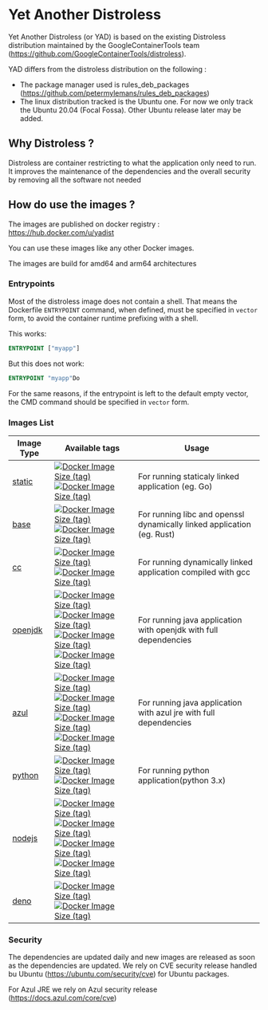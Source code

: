 # Yet Another Distroless

Yet Another Distroless (or YAD) is based on the existing Distroless distribution  maintained by the GoogleContainerTools team (https://github.com/GoogleContainerTools/distroless).

YAD differs from the distroless distribution on the following :

- The package manager used is rules_deb_packages (https://github.com/petermylemans/rules_deb_packages)
- The linux distribution tracked is the Ubuntu one. For now we only track the Ubuntu 20.04 (Focal Fossa). Other Ubuntu release later may be added.

## Why Distroless ?

Distroless are container restricting to what the application only need to run. It improves the maintenance of the dependencies and the overall security by removing all the software not needed

## How do use the images ?

The images are published on docker registry : https://hub.docker.com/u/yadist

You can use these images like any other Docker images.

The images are build for amd64 and arm64 architectures

### Entrypoints

Most of the distroless image does not contain a shell. That means the Dockerfile `ENTRYPOINT` command, when defined, must be specified in `vector` form, to avoid the container runtime prefixing with a shell.

This works:

```dockerfile
ENTRYPOINT ["myapp"]
```

But this does not work:

```dockerfile
ENTRYPOINT "myapp"Do
```

For the same reasons, if the entrypoint is left to the default empty vector, the CMD command should be specified in `vector` form.

### Images List

| Image Type                       | Available tags                                               | Usage                                                        |
| -------------------------------- | ------------------------------------------------------------ | ------------------------------------------------------------ |
| [static](image/static/README.md) | [![Docker Image Size (tag)](https://img.shields.io/docker/image-size/yadist/static/latest?label=latest&logo=docker)](https://hub.docker.com/r/yadist/static/)<br />[![Docker Image Size (tag)](https://img.shields.io/docker/image-size/yadist/static/debug?color=red&label=debug&logo=docker&logoColor=red)](https://hub.docker.com/r/yadist/static/) | For running staticaly linked application (eg. Go)            |
| [base](image/base/README.md)     | [![Docker Image Size (tag)](https://img.shields.io/docker/image-size/yadist/base/latest?label=latest&logo=docker)](https://hub.docker.com/r/yadist/base/)<br />[![Docker Image Size (tag)](https://img.shields.io/docker/image-size/yadist/base/debug?color=red&label=debug&logo=docker&logoColor=red)](https://hub.docker.com/r/yadist/base/) | For running libc and openssl dynamically linked application (eg. Rust) |
| [cc](image/cc/README.md)         | [![Docker Image Size (tag)](https://img.shields.io/docker/image-size/yadist/cc/latest?label=latest&logo=docker)](https://hub.docker.com/r/yadist/cc/)<br />[![Docker Image Size (tag)](https://img.shields.io/docker/image-size/yadist/cc/debug?color=red&label=debug&logo=docker&logoColor=red)](https://hub.docker.com/r/yadist/cc/) | For running dynamically linked application compiled with gcc |
| [openjdk](image/java/README.md)  | [![Docker Image Size (tag)](https://img.shields.io/docker/image-size/yadist/openjdk/8?label=8&logo=docker)](https://hub.docker.com/r/yadist/openjdk/)[![Docker Image Size (tag)](https://img.shields.io/docker/image-size/yadist/openjdk/11?label=11&logo=docker)](https://hub.docker.com/r/yadist/openjdk/)<br />[![Docker Image Size (tag)](https://img.shields.io/docker/image-size/yadist/openjdk/8_debug?color=red&label=8_debug&logo=docker&logoColor=red)](https://hub.docker.com/r/yadist/openjdk/)[![Docker Image Size (tag)](https://img.shields.io/docker/image-size/yadist/openjdk/11_debug?color=red&label=11_debug&logo=docker&logoColor=red)](https://hub.docker.com/r/yadist/openjdk/) | For running java application with openjdk with full dependencies |
| [azul](image/java/README.md)     | [![Docker Image Size (tag)](https://img.shields.io/docker/image-size/yadist/azul/8?label=8&logo=docker)](https://hub.docker.com/r/yadist/azul/)[![Docker Image Size (tag)](https://img.shields.io/docker/image-size/yadist/azul/11?label=11&logo=docker)](https://hub.docker.com/r/yadist/azul/)<br />[![Docker Image Size (tag)](https://img.shields.io/docker/image-size/yadist/azul/8_debug?color=red&label=8_debug&logo=docker&logoColor=red)](https://hub.docker.com/r/yadist/azul/)[![Docker Image Size (tag)](https://img.shields.io/docker/image-size/yadist/azul/11_debug?color=red&label=11_debug&logo=docker&logoColor=red)](https://hub.docker.com/r/yadist/azul/) | For running java application with azul jre with full dependencies |
| [python](image/python/README.md) | [![Docker Image Size (tag)](https://img.shields.io/docker/image-size/yadist/python/latest?label=latest&logo=docker)](https://hub.docker.com/r/yadist/pyhon/)<br />[![Docker Image Size (tag)](https://img.shields.io/docker/image-size/yadist/python/debug?color=red&label=debug&logo=docker&logoColor=red)](https://hub.docker.com/r/yadist/pyhon/) | For running python application(python 3.x)                   |
| [nodejs](image/nodejs/README.md) | [![Docker Image Size (tag)](https://img.shields.io/docker/image-size/yadist/nodejs/14?label=14&logo=docker)](https://hub.docker.com/r/yadist/nodejs/)[![Docker Image Size (tag)](https://img.shields.io/docker/image-size/yadist/nodejs/16?label=16&logo=docker)](https://hub.docker.com/r/yadist/nodejs/)<br />[![Docker Image Size (tag)](https://img.shields.io/docker/image-size/yadist/nodejs/14_debug?color=red&label=14_debug&logo=docker&logoColor=red)](https://hub.docker.com/r/yadist/nodejs/)[![Docker Image Size (tag)](https://img.shields.io/docker/image-size/yadist/nodejs/16_debug?color=red&label=16_debug&logo=docker&logoColor=red)](https://hub.docker.com/r/yadist/nodejs/) |                                                              |
| [deno](image/deno/README.md)     | [![Docker Image Size (tag)](https://img.shields.io/docker/image-size/yadist/deno/latest?label=latest&logo=docker)](https://hub.docker.com/r/yadist/deno/)<br />[![Docker Image Size (tag)](https://img.shields.io/docker/image-size/yadist/deno/debug?color=red&label=debug&logo=docker&logoColor=red)](https://hub.docker.com/r/yadist/deno/) |                                                              |

### Security

The dependencies are updated daily and new images are released as soon as the dependencies are updated. We rely on CVE security release handled bu Ubuntu (https://ubuntu.com/security/cve) for Ubuntu packages.

For Azul JRE we rely on Azul security release (https://docs.azul.com/core/cve) 

